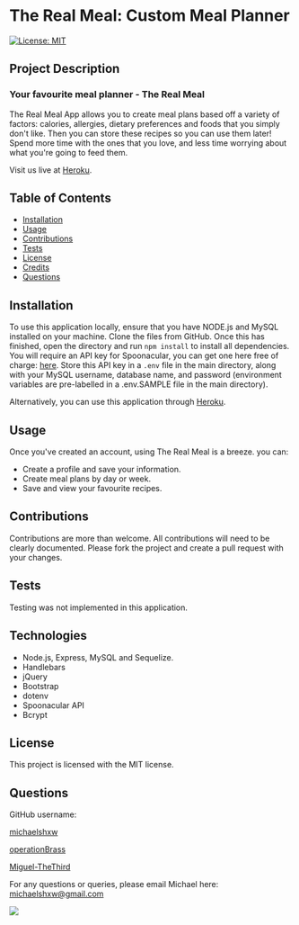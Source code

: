 # The Real Meal: Custom Meal Planner

[![License: MIT](https://img.shields.io/badge/License-MIT-yellow.svg)](https://opensource.org/licenses/MIT)

## Project Description
### Your favourite meal planner - The Real Meal
The Real Meal App allows you to create meal plans based off a variety of factors: calories, allergies, dietary preferences and foods that you simply don't like. Then you can store these recipes so you can use them later! Spend more time with the ones that you love, and less time worrying about what you're going to feed them.

Visit us live at [Heroku](https://realmealplanning.herokuapp.com/).

## Table of Contents
* [Installation](#installation)  
* [Usage](#usage)
* [Contributions](#contributions)
* [Tests](#tests)
* [License](#license)
* [Credits](#credits)
* [Questions](#questions)

## Installation 

To use this application locally, ensure that you have NODE.js and MySQL installed on your machine. Clone the files from GitHub. Once this has finished, open the directory and run ```npm install``` to install all dependencies. You will require an API key for Spoonacular, you can get one here free of charge: [here](https://spoonacular.com/). Store this API key in a ```.env``` file in the main directory, along with your MySQL username, database name, and password (environment variables are pre-labelled in a .env.SAMPLE file in the main directory). 

Alternatively, you can use this application through [Heroku](https://realmealplanning.herokuapp.com/).

## Usage

Once you've created an account, using The Real Meal is a breeze. you can:

* Create a profile and save your information.
* Create meal plans by day or week. 
* Save and view your favourite recipes.

## Contributions

Contributions are more than welcome. All contributions will need to be clearly documented. Please fork the project and create a pull request with your changes. 

## Tests 

Testing was not implemented in this application.

## Technologies

* Node.js, Express, MySQL and Sequelize.
* Handlebars
* jQuery
* Bootstrap
* dotenv
* Spoonacular API
* Bcrypt

## License

This project is licensed with the MIT license.

## Questions

GitHub username: 

[michaelshxw](http://www.github.com/michaelshxw)

[operationBrass](http://www.github.com/operationBrass)

[Miguel-TheThird](http://www.github.com/Miguel-TheThird)

For any questions or queries, please email Michael here: [michaelshxw@gmail.com](mailto:michaelshxw@gmail.com)

![](./assets/screenshots/realmealweeklyplan.png)

